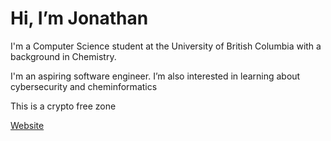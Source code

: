 # Hi, I’m Jonathan
I'm a Computer Science student at the University of British Columbia with a background in Chemistry.

I'm an aspiring software engineer. I’m also interested in learning about cybersecurity and cheminformatics



This is a crypto free zone

[Website](https://chanjonathan.github.io/)
